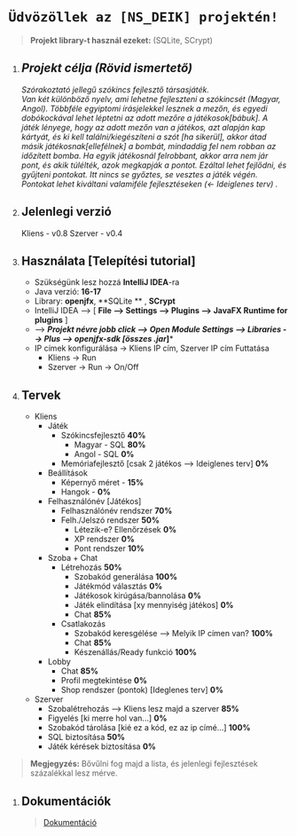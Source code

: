﻿# `Üdvözöllek az [NS_DEIK] projektén!`

> **Projekt library-t használ ezeket:** (SQLite, SCrypt) 

 1. ## *Projekt célja (Rövid ismertető)*
	 *Szórakoztató jellegű szókincs fejlesztő társasjáték.  
	 Van két különböző nyelv, ami lehetne fejleszteni a szókincsét (Magyar, Angol). 
	 Többféle egyiptomi írásjelekkel lesznek a mezőn, és egyedi dobókockával lehet léptetni az adott mezőre a játékosok[bábuk]. 
	 A játék lényege, hogy az adott mezőn van a játékos, azt alapján kap kártyát, és ki kell találni/kiegészíteni a szót [ha sikerül], akkor átad másik játékosnak[ellefélnek] a bombát, mindaddig fel nem robban az időzített bomba. 
	 Ha egyik játékosnál felrobbant, akkor arra nem jár pont, és akik túlélték, azok megkapják a pontot. Ezáltal lehet fejlődni, és gyűjteni pontokat. Itt nincs se győztes, se vesztes a játék végén. 
	 Pontokat lehet kiváltani valamiféle fejlesztéseken (<- Ideiglenes terv) .*  
 
 2. ## Jelenlegi verzió
	Kliens - v0.8
	Szerver - v0.4
 3. ## Használata [Telepítési tutorial]
	- Szükségünk lesz hozzá **IntelliJ IDEA**-ra
	- Java verzió: **16-17**
	- Library: **openjfx**, **SQLite ** , **SCrypt**
	- IntelliJ IDEA --> [ **File --> Settings --> Plugins --> JavaFX Runtime for plugins** ]
	-    --> ***Projekt névre jobb click --> Open Module Settings --> Libraries --> Plus --> openjfx-sdk [összes .jar*]***
	- IP címek konfigurálása -> Kliens IP cím, Szerver IP cím
	 Futtatása
		- Kliens -> Run
		- Szerver -> Run -> On/Off

 4. ## Tervek

	 - Kliens
		 - Játék
			 - Szókincsfejlesztő  **40%**
				 - Magyar - SQL **80%**
				 - Angol - SQL **0%**
			- Memóriafejlesztő [csak 2 játékos --> Ideiglenes terv] **0%**
		 - Beállítások
			 - Képernyő méret - **15%**
			 - Hangok - **0%**
		 - Felhasználónév [Játékos]
    		 - Felhasználónév rendszer **70%**
			 - Felh./Jelszó rendszer **50%**
				 - Létezik-e? Ellenőrzések **0%**
				 - XP rendszer **0%**
				 - Pont rendszer **10%**
		 - Szoba + Chat
			 - Létrehozás **50%**
				 - Szobakód generálása **100%**
				 - Játékmód választás **0%**
				 - Játékosok kirúgása/bannolása **0%**
				 - Játék elindítása [xy mennyiség játékos] **0%**
				 - Chat **85%**
			 - Csatlakozás
				 - Szobakód keresgélése --> Melyik IP címen van? **100%**
				 - Chat **85%**
				 - Készenállás/Ready funkció  **100%**
		 - Lobby
			 - Chat **85%**
			 - Profil megtekintése **0%**
			 - Shop rendszer (pontok) [Ideglenes terv] **0%**
	 - Szerver
		 - Szobalétrehozás --> Kliens lesz majd a szerver **85%**
		 - Figyelés [ki merre hol van...] **0%**
		 - Szobakód tárolása [kié ez a kód, ez az ip címé...] **100%**
		 - SQL biztosítása **50%**
		 - Játék kérések biztosítása **0%**
		 
> **Megjegyzés:** Bővűlni fog majd a lista, és jelenlegi fejlesztések százalékkal lesz mérve.
1. ## Dokumentációk
   > [Dokumentáció](https://github.com/NSdeIK/Prog2/blob/main/Dokumentacio/Dokumentaciok.md)


